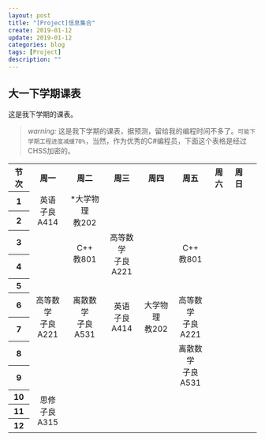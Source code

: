```yaml
---
layout: post
title: "[Project]信息集合"
create: 2019-01-12
update: 2019-01-12
categories: blog
tags: [Project]
description: ""
---
```


## 大一下学期课表

这是我下学期的课表。

> *warning:* 这是我下学期的课表，据预测，留给我的编程时间不多了。`可能下学期工程进度减缓70%`，当然，作为优秀的C#编程员，下面这个表格是经过CHSS加密的。

<table>
    <tr>
        <th>节次</th>
        <th>周一</th>
        <th>周二</th>
        <th>周三</th>
        <th>周四</th>
        <th>周五</th>
        <th>周六</th>
        <th>周日</th>
    </tr>
    <!--第一节课-->
    <tr>
        <th>1</th>
        <td align="center" valign="center" rowspan="2">英语<br/>子良A414</td>
        <td align="center" valign="center" rowspan="2">*大学物理<br/>教202</td>
        <td align="center" valign="center" rowspan="2"></td>
        <td align="center" valign="center" rowspan="2"></td>
        <td align="center" valign="center" rowspan="2"></td>
        <td align="center" valign="center" rowspan="2"></td>
        <td align="center" valign="center" rowspan="2"></td>
    </tr>
    <tr>
        <th>2</th>
    </tr>
    <tr>
        <th>3</th>
        <td align="center" valign="center" rowspan="2"></td>
        <td align="center" rowspan="2">C++<br>教801</td>
        <td align="center" rowspan="2">高等数学<br/>子良A221</td>
        <td align="center" valign="center" rowspan="2"></td>
        <td align="center" rowspan="2">C++<br>教801</td>
        <td align="center" valign="center" rowspan="2"></td>
        <td align="center" valign="center" rowspan="2"></td>
    </tr>
    <tr>
        <th>4</th>
    </tr>
    <tr>
        <th>5</th>
    </tr>
    <tr>
        <th>6</th>
        <td align="center" rowspan="2">高等数学<br/>子良A221</td>
        <td align="center" rowspan="2">离散数学<br/>子良A531</td>
        <td align="center" rowspan="2">英语<br/>子良A414</td>
        <td align="center" rowspan="2">大学物理<br/>教202</td>
        <td align="center" rowspan="2">高等数学<br/>子良A221</td>
        <td align="center" valign="center" rowspan="2"></td>
        <td align="center" valign="center" rowspan="2"></td>
    </tr>
    <tr>
        <th>7</th>
    </tr>
    <tr>
        <th>8</th>
        <td align="center" valign="center" rowspan="2"></td>
        <td align="center" valign="center" rowspan="2"></td>
        <td align="center" valign="center" rowspan="2"></td>
        <td align="center" valign="center" rowspan="2"></td>
        <td align="center" rowspan="2">离散数学<br/>子良A531</td>
        <td align="center" valign="center" rowspan="2"></td>
        <td align="center" valign="center" rowspan="2"></td>
    </tr>
    <tr>
        <th>9</th>
    </tr>
    <tr>
        <th>10</th>
        <td align="center" rowspan="3">思修<br/>子良A315</td>
        <td align="center" valign="center" rowspan="2"></td>
        <td align="center" valign="center" rowspan="2"></td>
        <td align="center" valign="center" rowspan="2"></td>
        <td align="center" valign="center" rowspan="2"></td>
        <td align="center" valign="center" rowspan="2"></td>
        <td align="center" valign="center" rowspan="2"></td>
    </tr>
    <tr>
        <th>11</th>
    </tr>
    <tr>
        <th>12</th>
        <td rowspan="0"></td>
        <td align="center" valign="center"></td>
        <td align="center" valign="center"></td>
        <td align="center" valign="center"></td>
        <td align="center" valign="center"></td>
        <td align="center" valign="center"></td>
        <td align="center" valign="center"></td>
    </tr>
</table>